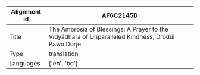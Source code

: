 |Alignment id | AF6C2145D
| --- | --- 
|Title | The Ambrosia of Blessings: A Prayer to the Vidyādhara of Unparalleled Kindness, Drodül Pawo Dorje 
|Type | translation
|Languages | ['en', 'bo']